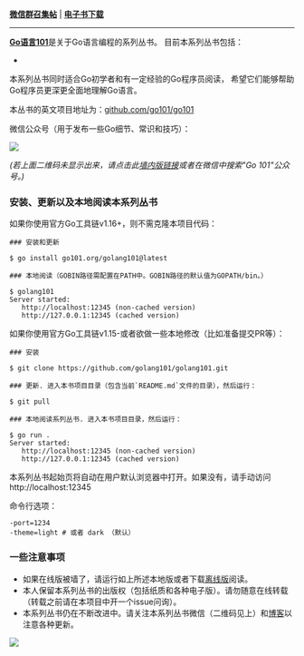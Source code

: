 **[微信群召集帖](https://github.com/golang101/golang101/issues/11)** | **[电子书下载](https://github.com/golang101/golang101/releases)**

----

[<b>Go语言101</b>](https://gfw.go101.org)是关于Go语言编程的系列丛书。
目前本系列丛书包括：

* 


本系列丛书同时适合Go初学者和有一定经验的Go程序员阅读，
希望它们能够帮助Go程序员更深更全面地理解Go语言。

本丛书的英文项目地址为：[github.com/go101/go101](https://github.com/go101/go101)

微信公众号（用于发布一些Go细节、常识和技巧）：

![](not-embedded/website/res/101-group-qrcode-2.jpg?raw=true)

_(若上面二维码未显示出来，请点击此[墙内版链接](https://tool.oschina.net/action/qrcode/generate?data=http%3A%2F%2Fweixin.qq.com%2Fr%2FRy6ju1TE0AmvrRDY93tV&output=image%2Fgif&error=L&type=0&margin=12&size=4)或者在微信中搜索"Go 101"公众号。)_

### 安装、更新以及本地阅读本系列丛书

如果你使用官方Go工具链v1.16+，则不需克隆本项目代码：

```shell
### 安装和更新

$ go install go101.org/golang101@latest

### 本地阅读（GOBIN路径需配置在PATH中。GOBIN路径的默认值为GOPATH/bin。）

$ golang101
Server started:
   http://localhost:12345 (non-cached version)
   http://127.0.0.1:12345 (cached version)
```

如果你使用官方Go工具链v1.15-或者欲做一些本地修改（比如准备提交PR等）：
```shell
### 安装

$ git clone https://github.com/golang101/golang101.git

### 更新. 进入本书项目目录（包含当前`README.md`文件的目录），然后运行：

$ git pull

### 本地阅读系列丛书. 进入本书项目目录，然后运行：

$ go run .
Server started:
   http://localhost:12345 (non-cached version)
   http://127.0.0.1:12345 (cached version)
```

本系列丛书起始页将自动在用户默认浏览器中打开。如果没有，请手动访问http://localhost:12345

命令行选项：
```
-port=1234
-theme=light # 或者 dark （默认）
```

### 一些注意事项

* 如果在线版被墙了，请运行如上所述本地版或者下载[离线版](https://github.com/golang101/golang101/releases)阅读。
* 本人保留本系列丛书的出版权（包括纸质和各种电子版）。请勿随意在线转载（转载之前请在本项目中开一个issue问询）。
* 本系列丛书仍在不断改进中。请关注本系列丛书微信（二维码见上）和[博客](https://gfw.go101.org/blog/101.html)以注意各种更新。

![](pages/fundamentals/res/101-reward-qrcode-5.png?raw=true)
